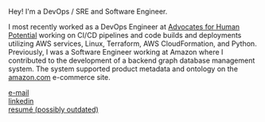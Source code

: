 Hey! I'm a DevOps / SRE and Software Engineer.

I most recently worked as a DevOps Engineer at [Advocates for Human Potential](https://www.ahpnet.com/) working on CI/CD pipelines and code builds and deployments utilizing AWS services, Linux, Terraform, AWS CloudFormation, and Python.\
Previously, I was a Software Engineer working at Amazon where I contributed to the development of a backend graph database management system. The system supported product metadata and ontology on the [amazon.com](https://www.amazon.com/) e-commerce site.

[e-mail](mailto:nicowong8@gmail.com)\
[linkedin](https://www.linkedin.com/in/nicomwong/)\
[resumé (possibly outdated)](https://github.com/nicomwong/resume-pdf/blob/main/Nico_Wong_Engineer_Resume.pdf)
